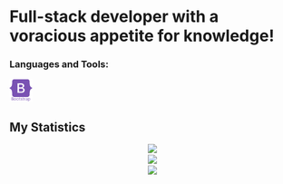 # Full-stack developer with a voracious appetite for knowledge!



<h3 align="left">Languages and Tools:</h3>
<p align="left">
      <a href="https://getbootstrap.com" target="_blank" rel="noreferrer">
    <img src="https://raw.githubusercontent.com/devicons/devicon/master/icons/bootstrap/bootstrap-plain-wordmark.svg"
      alt="bootstrap" width="40" height="40" /> </a> </p>


## My Statistics

<div align="center">
 <img class="img" src="https://github-readme-stats.vercel.app/api?username=Brujitari&theme=react&show_icons=true&hide_border=true&count_private=true" />
 <br>
 <img class="img" src="https://github-readme-streak-stats.herokuapp.com/?user=Brujitari&theme=react&hide_border=true" />
 <br>
  <img width="48%"class="img" src="https://github-readme-stats.vercel.app/api/top-langs/?username=Brujitari&theme=react&show_icons=true&hide_border=true&layout=compact" />
</div>


<!--
**Brujitari/Brujitari** is a ✨ _special_ ✨ repository because its `README.md` (this file) appears on your GitHub profile.

Here are some ideas to get you started:

- 🔭 I’m currently working on ...
- 🌱 I’m currently learning ...
- 👯 I’m looking to collaborate on ...
- 🤔 I’m looking for help with ...
- 💬 Ask me about ...
- 📫 How to reach me: ...
- 😄 Pronouns: ...
- ⚡ Fun fact: ...
-->
